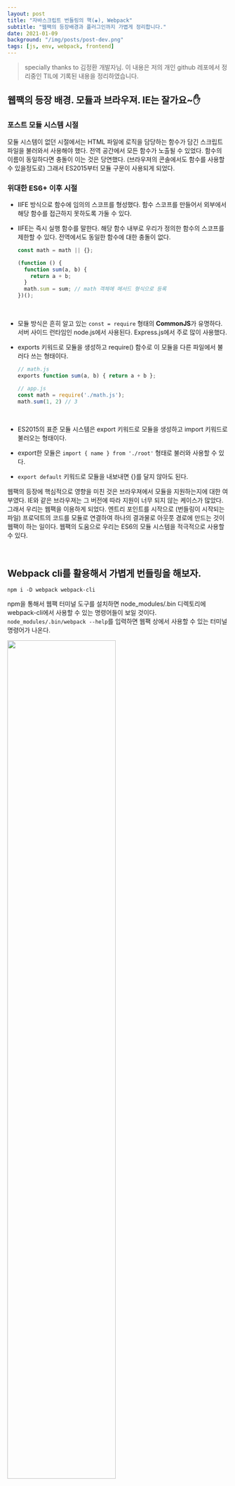 ```yaml
---
layout: post
title: "자바스크립트 번들링의 핵(♚), Webpack"
subtitle: "웹팩의 등장배경과 플러그인까지 가볍게 정리합니다."
date: 2021-01-09
background: "/img/posts/post-dev.png"
tags: [js, env, webpack, frontend]
---
```


> specially thanks to 김정환 개발자님.
> 이 내용은 저의 개인 github 레포에서 정리중인 TIL에 기록된 내용을 정리하였습니다.

## 웹팩의 등장 배경. 모듈과 브라우져. IE는 잘가요~✋

### **포스트 모듈 시스템 시절**

모듈 시스템이 없던 시절에서는 HTML 파일에 로직을 담당하는 함수가 담긴 스크립트 파일을 불러와서 사용해야 했다. 전역 공간에서 모든 함수가 노출될 수 있었다. 함수의 이름이 동일하다면 충돌이 이는 것은 당연했다. (브라우져의 콘솔에서도 함수를 사용할 수 있을정도로) 그래서 ES2015부터 모듈 구문이 사용되게 되었다. <br />

### **위대한 ES6+ 이후 시절**

- IIFE 방식으로 함수에 임의의 스코프를 형성했다. 함수 스코프를 만들어서 외부에서 해당 함수를 접근하지 못하도록 가둘 수 있다.
- IIFE는 즉시 실행 함수를 말한다. 해당 함수 내부로 우리가 정의한 함수의 스코프를 제한할 수 있다. 전역에서도 동일한 함수에 대한 충돌이 없다.

  ```js
  const math = math || {};

  (function () {
    function sum(a, b) {
      return a + b;
    }
    math.sum = sum; // math 객체에 메서드 형식으로 등록
  })();
  ```

  <br />

- 모듈 방식은 흔히 알고 있는 `const = require` 형태의 **CommonJS**가 유명하다. 서버 사이드 런타임인 node.js에서 사용된다. Express.js에서 주로 많이 사용했다.
- exports 키워드로 모듈을 생성하고 require() 함수로 이 모듈을 다른 파일에서 불러다 쓰는 형태이다.

  ```js
  // math.js
  exports function sum(a, b) { return a + b };

  // app.js
  const math = require('./math.js');
  math.sum(1, 2) // 3
  ```

  <br />

- ES2015의 표준 모듈 시스템은 export 키워드로 모듈을 생성하고 import 키워드로 불러오는 형태이다.
- export한 모듈은 `import { name } from './root'` 형태로 불러와 사용할 수 있다.
- `export default` 키워드로 모듈을 내보내면 {}를 달지 않아도 된다.
  <br />

웹팩의 등장에 핵심적으로 영향을 미친 것은 브라우져에서 모듈을 지원하는지에 대한 여부였다. IE와 같은 브라우져는 그 버전에 따라 지원이 너무 되지 않는 케이스가 많았다. 그래서 우리는 웹팩을 이용하게 되었다. 엔트리 포인트를 시작으로 (번들링이 시작되는 파일) 프로덕트의 코드를 모듈로 연결하여 하나의 결과물로 아웃풋 경로에 만드는 것이 웹팩이 하는 일이다. 웹팩의 도움으로 우리는 ES6의 모듈 시스템을 적극적으로 사용할 수 있다.

<br />

## Webpack cli를 활용해서 가볍게 번들링을 해보자.

```console
npm i -D webpack webpack-cli
```

npm을 통해서 웹팩 터미널 도구를 설치하면 node_modules/.bin 디렉토리에 webpack-cli에서 사용할 수 있는 명령어들이 보일 것이다. `node_modules/.bin/webpack --help`를 입력하면 웹팩 상에서 사용할 수 있는 터미널 명령어가 나온다. <br />

<img src="./img/webpack-cli.png" style="width: 70%;" />

- `--mode` 옵션은 웹팩이 번들링을 동작시키는 모드를 의미하는데, 개발에서 사용한다면 development를 지정해주면 된다.
- `--entry` 옵션은 말 그대로 번들링이 처음 시작될 하나의 시작점을 지정해주는 것이다. app.js에서 파일 번들링이 시작된다면 `--entry <경로/app.js>` 형태로 명령어를 작성하면 된다.
- `-o, --output-path` 옵션은 번들링 결과물이 저장될 위치를 말한다.

```console
node_modules/.bin/webpack --mode development --entry src/app.js --output dist/main.js
```

위의 명렁어를 실행하면 `dist/main.js` 경로에 번들링 결과물이 저장되는 것이다.

<br />

### webpack.config.js 파일로 웹팩 설정 경로 지정하기

webpack.config.js 파일로 웹팩의 번들링 환경을 쉽게 구축해줄 수 있다. 설정 파일이 있다면 매번 노드 모듈 폴더의 웹팩 모듈을 찾지 않고, npm 스크립트 명령어로 번들링을 진행할 수 있다. <br />

```js
// output 절대 경로를 만들어주기 위해서 노드 내장 모듈인 path를 불러온다.
const path = require("path");

module.exports = {
  mode: "development",
  entry: {
    main: "src/app.js",
  },
  output: {
    filename: "[name].js",
    path: path.resolve("./dist"),
  },
};
```

- mode, entry에 대한 설정은 cli에서 사용한 것과 동일하다.
- output 옵션의 경우 번들링이 될 파일 이름을 `[name].js` 형태로 하여, entry 옵션에서 지정해준 키값 'main'을 받게 되는 형식이다.
- output 옵션에서 path의 경우 절대 경로를 사용하게되어, 노드 내장 모듈인 path의 resolve 함수를 사용해주었다.
- package.json에 스크립트 명령어로 웹팩 번들링하는 구문을 넣어줄 수 있다. `"bundle" : "webpack"`

<br />

## Loader : 자바스크립트에서 모듈을 불러올 수 있게 만든다.

로더는 말 그대로 불러오게 해주는 어떤 도구다. 프로젝트에 존재하는 파일을 모듈로 인식하게 해주는 것이 웹팩 로더의 역할이다. 그것이 CSS건 이미지 파일이건 모두 모듈로 인식해서 자바스크립트 파일에 불러와 사용하게 해준다. React 프로젝트를 할 때, 컴포넌트 파일에 css를 불러와 사용하는 것이 대표적인 예 일것이다. 역시나 불러올 때는 `import` 키워드를 사용하면 된다.<br />

웹팩의 **로더**는 다른 언어로 작성된 파일을 자바스크립트 문법으로 변환해주거나 (예를 들면 타입스크립트로 작성된 코드를 자바스크립트로 변환한다던지), 적은 용량의 이미지는 html 태그의 인라인 data URL 형식으로 반환해주는 등의 역할을 한다. <br />

`webpack.config.js` 설정 파일에서 로더의 동작을 **module**이라고 하는 객체 내부에서 정의해주면 된다. <br />

```js
module: {
  rules: [
    {
      test: /\.js$/, // .js확장자로 끝나는 모든 파일에 이 로더를 적용한다는 의미 (정규표현식이 온다.)
      use: ["로더 이름"], // 사용할 로더를 순서대로 반영한다.
      loader: "로더 이름", // 단독으로 사용되는 로더 규칙을 정의 할 경우
      option: {},
    },
  ];
}
```

- `module.rules[0].use` 에 정의된 로더 배열은 뒤에서부터 앞의 순서로 로더가 동작하게 된다. 그래서 특정 번들링 순서가 중요하다면 가장 먼저 적용되어야 할 로더를 맨 뒤에 요소로 넣어줘야 한다.
- use라는 키를 사용하지 않고 직접적으로 사용할 로더의 이름을 `loader: "로더이름"` 형태로 정의해줄 수 있다.
- option 키에 로더가 동작할 때 동적으로 줄 수 있는 옵션을 정의한다. (ex. publicPath, name, limit 등)

<br />

### 자주 사용되는 로더

`css-loader` <br />

- 말 그대로 스타일시트(css)에 작성된 css를 자바스크립트에 모듈로 불러오게 해주는 로더
- css-loader로 css를 모듈화하면 번들링된 파일에서 자바스크립트 코드로 변환된 것을 볼 수 있다.

`style-loader` <br />

- `css-loader`가 변환해준 스타일 시트를 브라우저가 이해할 수 있도록 dom에 추가해주는 로더
- 일단 css를 자바스크립트에 모듈로 불러와 변환해주고 그 다음에 dom에 넣어주는 순서가 중요하다. `use: ["style-loader", "css-loader"]`

`file-loader` <br />

- 프로젝트 소스 코드에서 사용되는 모든 파일을 모듈로 사용할 수 있게 해주는 로더

<br />

## dist 폴더의 번들링 결과물에 어떤 처리를 하는, 플러그인.

로더가 번들링할 파일들을 모듈화하여 번들링 시키는 동작을 도와주는 웹팩의 도구라면, 플러그인은 번들링된 파일에 특정 처리를 하는 도구다. 웹팩 플러그인을 활용하면 번들링이 된 main.js 파일을 한 줄로 만들어 난독화 시킬 수 있다. 또는 헤드의 타이틀에 개발중인지 아닌지를 표시할 수 도 있다. (html을 직접 건들지 않고) <br />

로더가 함수의 형태였다면, 플로그인은 인스턴스를 만드는 클래스로 제작된다. new 키워드로 플러그인 인스턴스 생성자 함수를 부르면 된다. `webpack.config.js` 설정 파일에서 `plugins : [ new 플러그인 ]` 형태로 사용해주면 된다.

<br />

### 자주 사용되는 플러그인

웹팩 플러그인을 직접 만들어서 사용하는 경우는 극히 드물다. 웹팩 내장 플러그인을 불러와서 붙이거나 서드파티 플러그인을 설치해서 사용한다. 웹팩 내장 플러그인의 문서는 [여기](https://webpack.js.org/plugins/)에서 볼 수 있다.<br />

`BannerPlugin` <br />

- 웹팩 내장 플러그인
- 빌드된 파일에 빌드 당시의 정보들을 기입할 수 있게 해준다.
- 빌드 정보, 커밋 헤드 정보, 날짜 등을 입력할 수 있다.

```js
// webpack.config.js
const webpack = require("webpack");
const childProcess = require("child_process");

module.exports = {
  plugins: [
    new webpack.BannerPlugin({
      banner: `
        Build Date: ${new Date().toLocaleString()}
        Commit Version: ${childProcess.execSync("git rev-parse --short HEAD")}
        Author: ${childProcess.execSync("git config user.name")}
      `,
    }),
  ],
};
```

<br />

`DefinePlugin` <br />

- 웹팩 내장 플러그인
- 개발 환경에 따라서 달라지는 환경 변수값들을 관리해주는 플러그인이다.
- 흔히, 개발, 프로덕션 환경에서 api 요청을 보내는 url이 다르다면 배포때마다 수정을 하는 것보다는 자동으로 처리될 수 있게 웹팩 설정을 건드리면 된다.
- 기본적으로 `process.env.NODE_ENV` 값이 디폴트이다. 지정되지 않았다면 웹팩 mode 옵션의 환경이 기준이 된다.
- 이 플러그인은 웹팩이 컴파일을 하여 빌드되는 시점에 결정된 개발 환경을 인식해서 값을 조정한다.

```js
module.exports = {
  plugins: [
    new webpack.DefinePlugin({
      "api.domain":
        process.env.NODE_ENV === "development"
          ? JSON.stringify("http://dev.api.domain")
          : JSON.stringify("http://product.api.domain"),
    }),
  ],
};
```

<br />

`HtmlWebpackPlugin` <br />

- 서드파티 플러그인 `npm i -D html-webpack-plugin`
- 빌드 이후의 html 파일을 후처리 하는 과정에 사용되는 플러그인이다.
- 번들링된 html 파일에 공백을 날려 난독화 하거나, 타이틀에 개발중인 점을 표시한다던지, 주석을 날릴 수도 있다.

```js
const HtmlWebpackPlugin = require("html-webpack-plugin");

plugins: [
  new HtmlWebpackPlugin({
    template: "./src/index.html",
    templateParameters: {
      env: process.env.NODE_ENV === "development" ? "(개발중)" : "",
    },
    minify:
      process.env.NODE_ENV === "production"
        ? {
            collapseWhitespace: true, // 프로덕션 환경이면 공백을 날린다.
            removeComments: true, // 프로덕션 환경이면 주석을 날린다.
          }
        : false,
  }),
];
```

<br />

`CleanWebpackPlugin` <br />

- 서드파티 플러그인
- 번들링된 파일이 담기는 웹팩 아웃풋 경로를 깔끔하게 유지시켜주는 플러그인이다.
- 새롭게 빌드된 파일 이전의 내용이 남아있는 것을 방지해서 빌드때마다 dist 폴더를 새롭게 구성한다는 개념이다.

```js
const { CleanWebpackPlugin } = require("clean-webpack-plugin");

plugins: [new CleanWebpackPlugin()];
```
